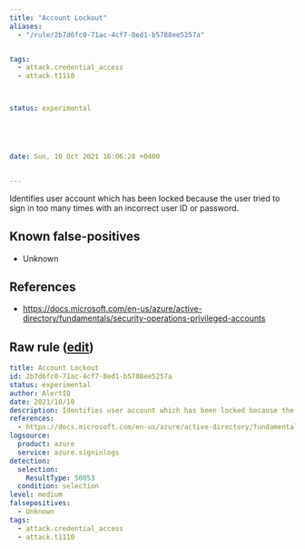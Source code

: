 ```yaml
---
title: "Account Lockout"
aliases:
  - "/rule/2b7d6fc0-71ac-4cf7-8ed1-b5788ee5257a"


tags:
  - attack.credential_access
  - attack.t1110



status: experimental





date: Sun, 10 Oct 2021 16:06:28 +0400


---
```


Identifies user account which has been locked because the user tried to sign in too many times with an incorrect user ID or password.

<!--more-->


## Known false-positives

* Unknown



## References

* https://docs.microsoft.com/en-us/azure/active-directory/fundamentals/security-operations-privileged-accounts


## Raw rule ([edit](https://github.com/SigmaHQ/sigma/edit/master/rules/cloud/azure/azure_account_lockout.yml))
```yaml
title: Account Lockout 
id: 2b7d6fc0-71ac-4cf7-8ed1-b5788ee5257a
status: experimental
author: AlertIQ
date: 2021/10/10  
description: Identifies user account which has been locked because the user tried to sign in too many times with an incorrect user ID or password.
references:
  - https://docs.microsoft.com/en-us/azure/active-directory/fundamentals/security-operations-privileged-accounts
logsource:
  product: azure
  service: azure.signinlogs
detection:
  selection:
    ResultType: 50053
  condition: selection
level: medium
falsepositives:
  - Unknown
tags:
  - attack.credential_access
  - attack.t1110

```
